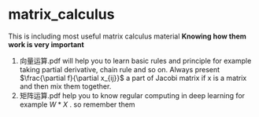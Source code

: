 # matrix_calculus
This is including most useful matrix calculus material
**Knowing how them work is very important**
1. 向量运算.pdf will help you to learn basic rules and principle for example taking partial derivative, chain rule and so on. Always present $\frac{\partial f}{\partial x_{ij}}$  a part of Jacobi matrix if x is a matrix and then mix them together.
2. 矩阵运算.pdf help you to know regular computing in deep learning for example $W*X$ . so remember them
